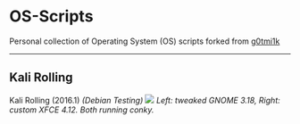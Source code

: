 # OS-Scripts

Personal collection of Operating System (OS) scripts forked from [g0tmi1k](https://github.com/g0tmi1k/os-scripts)

- - -

## Kali Rolling

Kali Rolling (2016.1) _(Debian Testing)_
![](https://i.imgur.com/23dGQEa.png)
_Left: tweaked GNOME 3.18,  Right: custom XFCE 4.12.  Both running conky._
